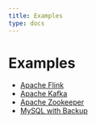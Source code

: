 ```yaml
---
title: Examples
type: docs
---
```


# Examples

* [Apache Flink](/docs/examples/apache-flink/)
* [Apache Kafka](/docs/examples/apache-kafka/)
* [Apache Zookeeper](/docs/examples/apache-zookeeper/)
* [MySQL with Backup](/docs/examples/backups/)